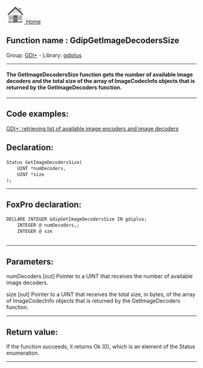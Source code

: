 [<img src="../../images/home.png"> Home ](https://github.com/VFPX/Win32API)  

## Function name : GdipGetImageDecodersSize
Group: [GDI+](../../functions_group.md#GDIplus)  -  Library: [gdiplus](../../../libraries.md#gdiplus)  
***  


#### The GetImageDecodersSize function gets the number of available image decoders and the total size of the array of ImageCodecInfo objects that is returned by the GetImageDecoders function.
***  


## Code examples:
[GDI+: retrieving list of available image encoders and image decoders](../../samples/sample_459.md)  

## Declaration:
```foxpro  
Status GetImageDecodersSize(
	UINT *numDecoders,
	UINT *size
);  
```  
***  


## FoxPro declaration:
```foxpro  
DECLARE INTEGER GdipGetImageDecodersSize IN gdiplus;
	INTEGER @ numDecoders,;
	INTEGER @ sze
  
```  
***  


## Parameters:
numDecoders
[out] Pointer to a UINT that receives the number of available image decoders.

size
[out] Pointer to a UINT that receives the total size, in bytes, of the array of ImageCodecInfo objects that is returned by the GetImageDecoders function.   
***  


## Return value:
If the function succeeds, it returns Ok (0), which is an element of the Status enumeration.  
***  

